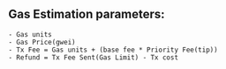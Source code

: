 Gas Estimation parameters:
--------------------------
    - Gas units
    - Gas Price(gwei)
    - Tx Fee = Gas units + (base fee * Priority Fee(tip))
    - Refund = Tx Fee Sent(Gas Limit) - Tx cost